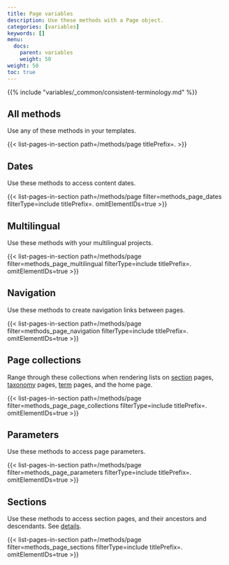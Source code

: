 ```yaml
---
title: Page variables
description: Use these methods with a Page object.
categories: [variables]
keywords: []
menu:
  docs:
    parent: variables
    weight: 50
weight: 50
toc: true
---
```


{{% include "variables/_common/consistent-terminology.md" %}}

## All methods

Use any of these methods in your templates.

{{< list-pages-in-section path=/methods/page titlePrefix=. >}}

## Dates

Use these methods to access content dates.

{{< list-pages-in-section path=/methods/page filter=methods_page_dates filterType=include titlePrefix=. omitElementIDs=true >}}

## Multilingual

Use these methods with your multilingual projects.

{{< list-pages-in-section path=/methods/page filter=methods_page_multilingual filterType=include titlePrefix=. omitElementIDs=true >}}

## Navigation

Use these methods to create navigation links between pages.

{{< list-pages-in-section path=/methods/page filter=methods_page_navigation filterType=include titlePrefix=. omitElementIDs=true >}}

## Page collections

Range through these collections when rendering lists on [section] pages, [taxonomy] pages, [term] pages, and the home page.

[section]: /getting-started/glossary/#section
[taxonomy]: /getting-started/glossary/#taxonomy
[term]: /getting-started/glossary/#term
[context]: /getting-started/glossary/#context

{{< list-pages-in-section path=/methods/page filter=methods_page_page_collections filterType=include titlePrefix=. omitElementIDs=true >}}

## Parameters

Use these methods to access page parameters.

{{< list-pages-in-section path=/methods/page filter=methods_page_parameters filterType=include titlePrefix=. omitElementIDs=true >}}

## Sections

Use these methods to access section pages, and their ancestors and descendants. See&nbsp;[details].

[details]: /content-management/sections/

{{< list-pages-in-section path=/methods/page filter=methods_page_sections filterType=include titlePrefix=. omitElementIDs=true >}}
